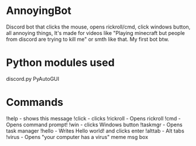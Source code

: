 # AnnoyingBot
Discord bot that clicks the mouse, opens rickroll/cmd, click windows button, all annoying things, It's made for videos like "Playing minecraft but people from discord are trying to kill me" or smth like that. My first bot btw.

# Python modules used
discord.py
PyAutoGUI

# Commands
!help - shows this message
!click - clicks
!rickroll - Opens rickroll
!cmd - Opens command prompt!
!win - clicks Windows button
!taskmgr - Opens task manager
!hello - Writes Hello world! and clicks enter
!alttab - Alt tabs
!virus - Opens "your computer has a virus" meme msg box
